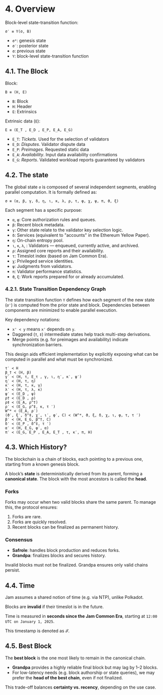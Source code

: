 # 4. Overview

Block-level state-transition function:

`σ′ ≡ Υ(σ, B)`

- `σ⁰`: genesis state
- `σ′`: posterior state
- `σ`: previous state
- `Υ`: block-level state-transition function

## 4.1. The Block

Block:

`B ≡ (H, E)`

- `B`: Block
- `H`: Header
- `E`: Extrinsics

Extrinsic data (`E`):

`E ≡ (E_T , E_D , E_P, E_A, E_G)`

- `E_T`: *Tickets.* Used for the selection of validators
- `E_D`: *Disputes*. Validator dispute data
- `E_P`: *Preimages*. Requested static data
- `E_A`: *Availability*. Input data availability confirmations
- `E_G`: *Reports*. Validated workload reports guaranteed by validators

## 4.2. The state

The global state `σ` is composed of several independent segments, enabling parallel computation. It is formally defined as:

`σ ≡ (α, β, γ, δ, η, ι, κ, λ, ρ, τ, φ, χ, ψ, π, ϑ, ξ)`

Each segment has a specific purpose:

- `α`, `φ`: Core authorization rules and queues.
- `β`: Recent block metadata.
- `γ`: Other state relate to the validator key selection logic.
- `δ`: Services (equivalent to "accounts" in the Ethereum Yellow Paper).
- `η`: On-chain entropy pool.
- `ι`, `κ`, `λ`, : Validators — enqueued, currently active, and archived.
- `ρ`: Assigned core reports and their availability.
- `τ`: Timeslot index (based on Jam Common Era).
- `χ`: Privileged service identities.
- `ψ`: Judgments from validators.
- `π`: Validator performance statistics.
- `ϑ`, `ξ`: Work reports prepared for or already accumulated.

### 4.2.1. State Transition Dependency Graph

The state transition function `Υ` defines how each segment of the new state (`σ'`) is computed from the prior state and block. Dependencies between components are minimized to enable parallel execution.

Key dependency notations:

- `x' ≺ y` means `x'` depends on `y`.
- Daggered (`†`, `‡`) intermediate states help track multi-step derivations.
- Merge points (e.g. for preimages and availability) indicate synchronization barriers.

This design aids efficient implementation by explicitly exposing what can be computed in parallel and what must be synchronized.

```text
τ′ ≺ H
β_† ≺ (H, β)
γ′ ≺ (H, τ, E_τ , γ, ι, η′, κ′, ψ′)
η′ ≺ (H, τ, η)
κ′ ≺ (H, τ, κ, γ)
λ′ ≺ (H, τ, λ, κ)
ψ′ ≺ (E_D , ψ)
ρ† ≺ (E_D , ρ)
ρ‡ ≺ (E_A, ρ^†)
ρ′ ≺ (E_G, ρ^‡, κ, τ ′)
W^* ≺ (E_A, ρ′)
(ϑ′, ξ′, δ^‡, χ′, ι′, φ′, C) ≺ (W^*, ϑ, ξ, δ, χ, ι, φ, τ, τ ′)
β′ ≺ (H, E_G, β^†, C)
δ′ ≺ (E_P , δ^‡, τ ′)
α′ ≺ (H, E_G, φ′, α)
π′ ≺ (E_G, E_P , E_A, E_T , τ, κ′, π, H)
```

## 4.3. Which History?

The blockchain is a chain of blocks, each pointing to a previous one, starting from a known genesis block.

A block’s **state** is deterministically derived from its parent, forming a **canonical state**. The block with the most ancestors is called the **head**.

### Forks

Forks may occur when two valid blocks share the same parent. To manage this, the protocol ensures:

1. Forks are rare.
2. Forks are quickly resolved.
3. Recent blocks can be finalized as permanent history.

### Consensus

- **Safrole**: handles block production and reduces forks.
- **Grandpa**: finalizes blocks and secures history.

Invalid blocks must not be finalized. Grandpa ensures only valid chains persist.

## 4.4. Time

Jam assumes a shared notion of time (e.g. via NTP), unlike Polkadot.

Blocks are **invalid** if their timeslot is in the future.

Time is measured in **seconds since the Jam Common Era**, starting at `12:00 UTC on January 1, 2025`.

This timestamp is denoted as `𝓣`.

## 4.5. Best Block

The **best block** is the one most likely to remain in the canonical chain.

- **Grandpa** provides a highly reliable final block but may lag by 1–2 blocks.
- For low-latency needs (e.g. block authorship or state queries), we may prefer the **head of the best chain**, even if not finalized.

This trade-off balances **certainty vs. recency**, depending on the use case.
